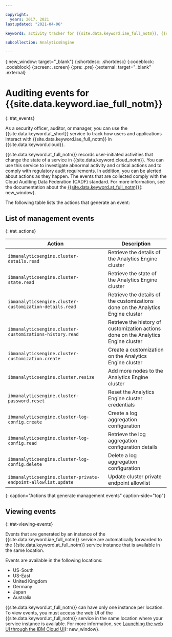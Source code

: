 ```yaml
---

copyright:
  years: 2017, 2021
lastupdated: "2021-04-06"

keywords: activity tracker for {{site.data.keyword.iae_full_notm}}, {{site.data.keyword.la_short}} for {{site.data.keyword.iae_full_notm}}, {{site.data.keyword.iae_full_notm}} events, {{site.data.keyword.iae_full_notm}} security, audit logs for {{site.data.keyword.iae_full_notm}}, viewing {{site.data.keyword.iae_full_notm}} events, {{site.data.keyword.iae_full_notm}} events

subcollection: AnalyticsEngine

---
```


{:new_window: target="_blank"}
{:shortdesc: .shortdesc}
{:codeblock: .codeblock}
{:screen: .screen}
{:pre: .pre}
{:external: target="_blank" .external}


# Auditing events for {{site.data.keyword.iae_full_notm}}
{: #at_events}

As a security officer, auditor, or manager, you can use the {{site.data.keyword.at_short}} service to track how users and applications interact with {{site.data.keyword.iae_full_notm}} in {{site.data.keyword.cloud}}.

{{site.data.keyword.at_full_notm}} records user-initiated activities that change the state of a service in {{site.data.keyword.cloud_notm}}. You can use this service to investigate abnormal activity and critical actions and to comply with regulatory audit requirements. In addition, you can be alerted about actions as they happen. The events that are collected comply with the Cloud Auditing Data Federation (CADF) standard. For more information, see the documentation about the [{{site.data.keyword.at_full_notm}}](/docs/activity-tracker?topic=activity-tracker-getting-started){: new_window}.


The following table lists the actions that generate an event:

## List of management events
{: #at_actions}

| Action                                                    | Description      |
|-----------------------------------------------------------|------------------|
| `ibmanalyticsengine.cluster-details.read`                 | Retrieve the details of the Analytics Engine cluster |
| `ibmanalyticsengine.cluster-state.read`                   | Retrieve the state of the Analytics Engine cluster   |
| `ibmanalyticsengine.cluster-customization-details.read`   | Retrieve the details of the customizations done on the Analytics Engine cluster |
| `ibmanalyticsengine.cluster-customizations-history.read`  | Retrieve the history of customization actions done on the Analytics Engine cluster |
| `ibmanalyticsengine.cluster-customization.create`         | Create a customization on the Analytics Engine cluster |
| `ibmanalyticsengine.cluster.resize`                       | Add more nodes to the Analytics Engine cluster |
| `ibmanalyticsengine.cluster-password.reset`               | Reset the Analytics Engine cluster credentials |
| `ibmanalyticsengine.cluster-log-config.create`            | Create a log aggregation configuration |
| `ibmanalyticsengine.cluster-log-config.read`              | Retrieve the log aggregation configuration details |
| `ibmanalyticsengine.cluster-log-config.delete`            | Delete a log aggregation configuration |
| `ibmanalyticsengine.cluster-private-endpoint-allowlist.update` | Update cluster private endpoint allowlist |
{: caption="Actions that generate management events" caption-side="top"}


## Viewing events
{: #at-viewing-events}

Events that are generated by an instance of the {{site.data.keyword.iae_full_notm}} service are automatically forwarded to the {{site.data.keyword.at_full_notm}} service instance that is available in the same location.

Events are available in the following locations:
* US-South
* US-East
* United Kingdom
* Germany
* Japan
* Australia

{{site.data.keyword.at_full_notm}} can have only one instance per location. To view events, you must access the web UI of the {{site.data.keyword.at_full_notm}} service in the same location where your service instance is available. For more information, see [Launching the web UI through the IBM Cloud UI](/docs/activity-tracker?topic=activity-tracker-launch){: new_window}.
